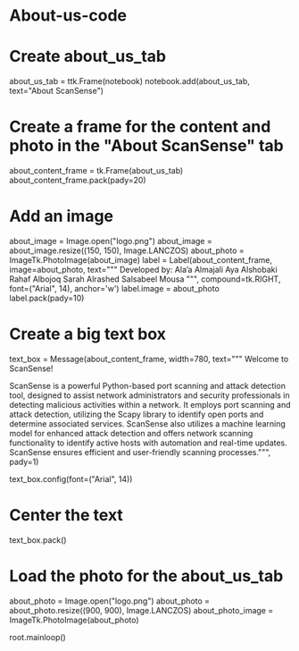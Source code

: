 # About-us-code

# Create about_us_tab
about_us_tab = ttk.Frame(notebook)
notebook.add(about_us_tab, text="About ScanSense")

# Create a frame for the content and photo in the "About ScanSense" tab
about_content_frame = tk.Frame(about_us_tab)
about_content_frame.pack(pady=20)

# Add an image
about_image = Image.open("logo.png")
about_image = about_image.resize((150, 150), Image.LANCZOS)
about_photo = ImageTk.PhotoImage(about_image)
label = Label(about_content_frame, image=about_photo, text="""
Developed by: 
Ala’a Almajali
Aya Alshobaki 
Rahaf Albojoq
Sarah Alrashed 
Salsabeel Mousa
""", compound=tk.RIGHT, font=("Arial", 14), anchor='w')
label.image = about_photo
label.pack(pady=10)


# Create a big text box
text_box = Message(about_content_frame, width=780, text="""
Welcome to ScanSense!

ScanSense is a powerful Python-based port scanning and attack detection tool, 
designed to assist network administrators and security professionals
in detecting malicious activities within a network. It employs port scanning and attack detection, 
utilizing the Scapy library to identify open ports and determine associated services. 
ScanSense also utilizes a machine learning model for enhanced attack detection 
and offers network scanning functionality to identify active hosts with automation and real-time updates.
ScanSense ensures efficient and user-friendly scanning processes.""", pady=1) 

text_box.config(font=("Arial", 14))
# Center the text
text_box.pack()

# Load the photo for the about_us_tab
about_photo = Image.open("logo.png")
about_photo = about_photo.resize((900, 900), Image.LANCZOS)
about_photo_image = ImageTk.PhotoImage(about_photo)

root.mainloop()

